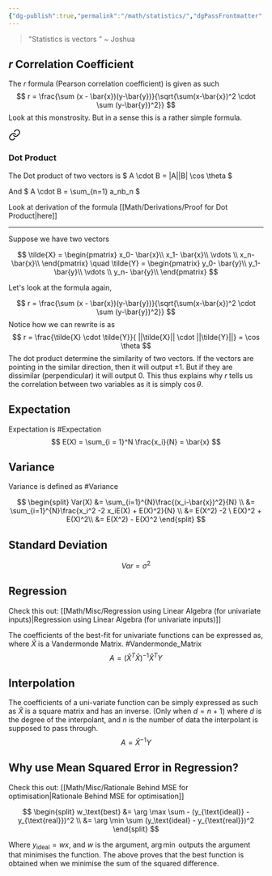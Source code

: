 ```yaml
---
{"dg-publish":true,"permalink":"/math/statistics/","dgPassFrontmatter":true,"noteIcon":""}
---
```


> "Statistics is vectors " ~ Joshua
## $r$ Correlation Coefficient  

The $r$ formula (Pearson correlation coefficient) is given as such
$$
r = \frac{\sum (x - \bar{x})(y-\bar{y})}{\sqrt{\sum(x-\bar{x})^2 \cdot \sum (y-\bar{y})^2}}
$$
Look at this monstrosity. But in a sense this is a rather simple formula. 


<div class="transclusion internal-embed is-loaded"><a class="markdown-embed-link" href="/math/linear-algebra/#dot-product" aria-label="Open link"><svg xmlns="http://www.w3.org/2000/svg" width="24" height="24" viewBox="0 0 24 24" fill="none" stroke="currentColor" stroke-width="2" stroke-linecap="round" stroke-linejoin="round" class="svg-icon lucide-link"><path d="M10 13a5 5 0 0 0 7.54.54l3-3a5 5 0 0 0-7.07-7.07l-1.72 1.71"></path><path d="M14 11a5 5 0 0 0-7.54-.54l-3 3a5 5 0 0 0 7.07 7.07l1.71-1.71"></path></svg></a><div class="markdown-embed">



### Dot Product

The Dot product of two vectors is
$
A \cdot B = |A||B| \cos \theta
$

And
$
A \cdot B = \sum_{n=1} a_nb_n
$

Look at derivation of the formula [[Math/Derivations/Proof for Dot Product\|here]]

---


</div></div>



Suppose we have two vectors 

$$
\tilde{X} = 
\begin{pmatrix}
x_0- \bar{x}\\
x_1- \bar{x}\\
\vdots \\
x_n- \bar{x}\\
\end{pmatrix}
\quad 
\tilde{Y} = 
\begin{pmatrix}
y_0- \bar{y}\\
y_1- \bar{y}\\
\vdots \\
y_n- \bar{y}\\
\end{pmatrix}
$$

Let's look at the formula again,

$$
r = \frac{\sum (x - \bar{x})(y-\bar{y})}{\sqrt{\sum(x-\bar{x})^2 \cdot \sum (y-\bar{y})^2}}
$$
Notice how we can rewrite is as
$$
r = \frac{\tilde{X} \cdot \tilde{Y}}{ ||\tilde{X}|| \cdot ||\tilde{Y}||} = \cos \theta
$$
The dot product determine the similarity of two vectors. If the vectors are pointing in the similar direction, then it will output $\pm1$. But if they are dissimilar (perpendicular) it will output $0$. This thus explains why $r$ tells us the correlation between two variables as it is simply $\cos \theta$.

## Expectation

Expectation is #Expectation 
$$
E(X) = \sum_{i = 1}^N \frac{x_i}{N} = \bar{x}
$$
## Variance

Variance is defined as #Variance

$$
\begin{split}
Var(X) &= \sum_{i=1}^{N}\frac{(x_i-\bar{x})^2}{N} \\
&=  \sum_{i=1}^{N}\frac{x_i^2 -2 x_iE(X) + E(X)^2}{N} \\
&= E(X^2) -2  \ E(X)^2 + E(X)^2\\
&= E(X^2) - E(X)^2
\end{split}
$$

## Standard Deviation

$$
Var = \sigma^2
$$

## Regression

Check this out: [[Math/Misc/Regression using Linear Algebra (for univariate inputs)\|Regression using Linear Algebra (for univariate inputs)]]

The coefficients of the best-fit for univariate functions can be expressed as, where $\hat{X}$ is a Vandermonde Matrix. #Vandermonde_Matrix 
$$
A = (\hat{X}^T\hat{X})^{-1}\hat{X}^T Y
$$
## Interpolation

The coefficients of a uni-variate function can be simply expressed as such as $\hat{X}$ is a square matrix and has an inverse.  (Only when $d = n+1$) where $d$ is the degree of the interpolant, and $n$ is the number of data the interpolant is supposed to pass through.
$$
A = \hat{X}^{-1} Y
$$
## Why use Mean Squared Error in Regression?

Check this out: [[Math/Misc/Rationale Behind MSE for optimisation\|Rationale Behind MSE for optimisation]] 


$$
\begin{split}
w_\text{best} &= \arg \max \sum -  (y_{\text{ideal}} - y_{\text{real}})^2 \\
&= \arg \min \sum (y_\text{ideal} - y_{\text{real}})^2
\end{split}
$$

Where $y_{\text{ideal}} = wx$, and $w$ is the argument, $\arg \min$ outputs the argument that minimises the function. The above proves that the best function is obtained when we minimise the sum of the squared difference.
